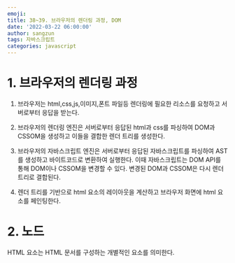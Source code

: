 ```yaml
---
emoji:
title: 38~39. 브라우저의 렌더링 과정, DOM
date: '2022-03-22 06:00:00'
author: sangzun
tags: 자바스크립트
categories: javascript
---
```


# 1. 브라우저의 렌더링 과정

1. 브라우저는 html,css,js,이미지,폰트 파일등 렌더링에 필요한 리소스를 요청하고 서버로부터 응답을 받는다.

2. 브라우저의 렌더링 엔진은 서버로부터 응답된 html과 css를 파싱하여 DOM과 CSSOM을 생성하고 이들을 결합한 렌더 트리를 생성한다.

3. 브라우저의 자바스크립트 엔진은 서버로부터 응답된 자바스크립트를 파싱하여 AST를 생성하고 바이트코드로 변환하여 실행한다. 이때 자바스크립트는 DOM API를 통해 DOM이나 CSSOM을 변경할 수 있다. 변경된 DOM과 CSSOM은 다시 렌더 트리로 결합된다.

4. 렌더 트리를 기반으로 html 요소의 레이아웃을 계산하고 브라우저 화면에 html 요소를 페인팅한다.

# 2. 노드

HTML 요소는 HTML 문서를 구성하는 개별적인 요소를 의미한다.
